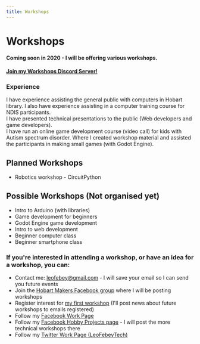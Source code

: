 ```yaml
---
title: Workshops
---
```


# Workshops

#### Coming soon in 2020 - I will be offering various workshops.  

**[Join my Workshops Discord Server!](https://discord.gg/pyEJKE)**

### Experience
I have experience assisting the general public with computers in Hobart library. 
I also have experience assisting in a computer training course for NDIS participants.  
I have presented technical presentations to the public (Web developers and game developers).  
I have run an online game development course (video call) for kids with Autism spectrum disorder. Where I created workshop material and assisted the participants in making small games (with Godot Engine).

## Planned Workshops
* Robotics workshop - CircuitPython

## Possible Workshops (Not organised yet)
* Intro to Arduino (with libraries)
* Game development for beginners
* Godot Engine game development
* Intro to web development
* Beginner computer class
* Beginner smartphone class

### If you're interested in attending a workshop, or have an idea for a workshop, you can:
* Contact me: leofebey@gmail.com - I will save your email so I can send you future events
* Join the [Hobart Makers Facebook group](https://www.facebook.com/groups/hobartmakers/) where I will be posting workshops
* Register interest for [my first workshop](./robot-workshop-circuitpython-beta) (I'll post news about future workshops to emails registered)
* Follow my [Facebook Work Page](https://www.facebook.com/leofebeytech)
* Follow my [Facebook Hobby Projects page](https://www.facebook.com/leofebeyhobbyprojects) - I will post the more technical workshops there
* Follow my [Twitter Work Page (LeoFebeyTech)](https://twitter.com/leofebeytech)
